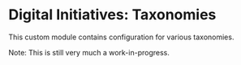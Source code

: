 # Digital Initiatives: Taxonomies

This custom module contains configuration for various taxonomies.

Note: This is still very much a work-in-progress.
